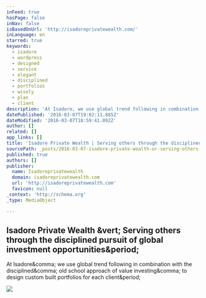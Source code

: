 ```yaml
---
inFeed: true
hasPage: false
inNav: false
isBasedOnUrl: 'http://isadoreprivatewealth.com/'
inLanguage: en
starred: true
keywords:
  - isadore
  - wordpress
  - designed
  - service
  - elegant
  - disciplined
  - portfolios
  - wisely
  - plan
  - client
description: 'At Isadore, we use global trend following in combination with the disciplined, old school approach of value investing, to design custom built portfolios for each client.'
datePublished: '2016-03-07T19:02:11.865Z'
dateModified: '2016-03-07T18:59:41.092Z'
author: []
related: []
app_links: []
title: 'Isadore Private Wealth | Serving others through the disciplined pursuit of global investment opportunities.'
sourcePath: _posts/2016-03-07-isadore-private-wealth-or-serving-others-through-the-discipli.md
published: true
authors: []
publisher:
  name: Isadoreprivatewealth
  domain: isadoreprivatewealth.com
  url: 'http://isadoreprivatewealth.com'
  favicon: null
_context: 'http://schema.org'
_type: MediaObject

---
```

<article style=""><h1>Isadore Private Wealth &amp;vert; Serving others through the disciplined pursuit of global investment opportunities&amp;period;</h1><p>At Isadore&amp;comma; we use global trend following in combination with the disciplined&amp;comma; old school approach of value investing&amp;comma; to design custom built portfolios for each client&amp;period;</p><img src="http://isadoreprivatewealth.com/wp-content/uploads/2015/01/traverse-city-michigan-commercial-photographer-3.jpg" /></article>